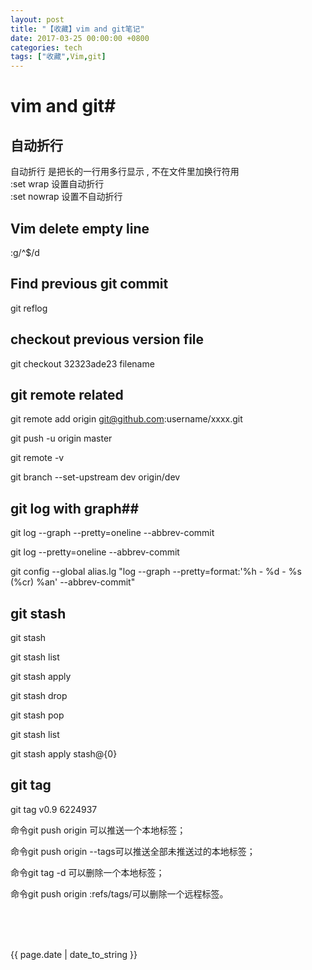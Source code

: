 ```yaml
---
layout: post
title: "【收藏】vim and git笔记"
date: 2017-03-25 00:00:00 +0800
categories: tech
tags: ["收藏",Vim,git]
---
```

# vim and git#

## 自动折行 ##
自动折行 是把长的一行用多行显示 , 不在文件里加换行符用<br> 
:set wrap 设置自动折行<br>
:set nowrap 设置不自动折行<br>

## Vim delete empty line ##
:g/^$/d

## Find previous git commit ##
git reflog

## checkout previous version file ##
git checkout 32323ade23 filename

## git remote related ##
git remote add origin git@github.com:username/xxxx.git

git push -u origin master

git remote -v

git branch --set-upstream dev origin/dev

## git log with graph##
git log --graph --pretty=oneline --abbrev-commit

git log --pretty=oneline --abbrev-commit

git config --global alias.lg "log --graph --pretty=format:'%h - %d - %s (%cr) %an' --abbrev-commit"
## git stash ##
git stash

git stash list

git stash apply

git stash drop

git stash pop

git stash list

git stash apply stash@\{0\}

## git tag ##
git tag v0.9 6224937

命令git push origin <tagname>可以推送一个本地标签；

命令git push origin --tags可以推送全部未推送过的本地标签；

命令git tag -d <tagname>可以删除一个本地标签；

命令git push origin :refs/tags/<tagname>可以删除一个远程标签。

<br>
<br>
<br>
<p>{{ page.date | date_to_string }}</p>
